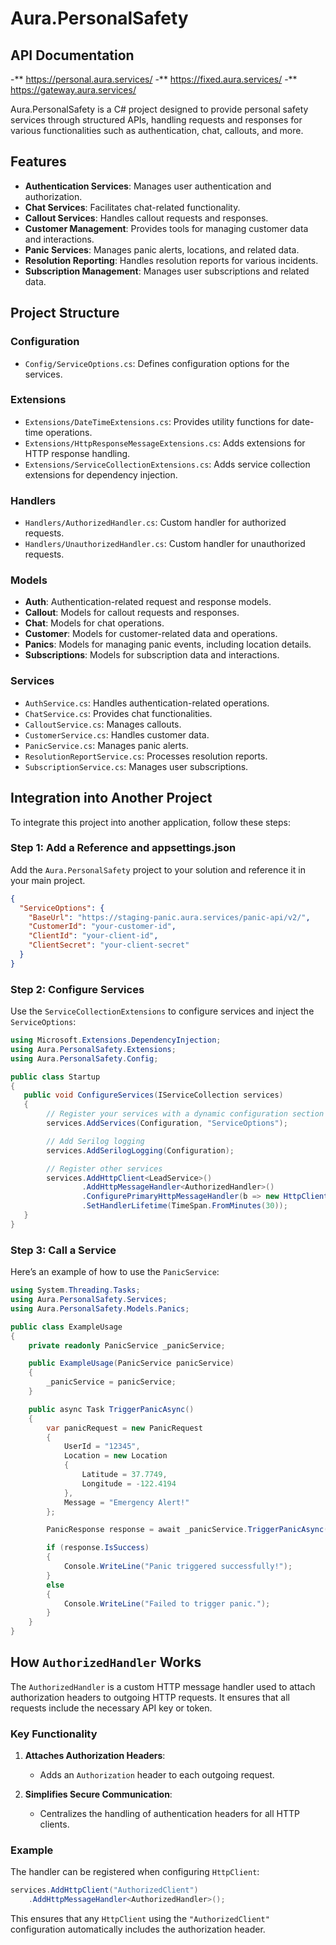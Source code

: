 
# Aura.PersonalSafety

## API Documentation

-** https://personal.aura.services/
-** https://fixed.aura.services/
-** https://gateway.aura.services/

Aura.PersonalSafety is a C# project designed to provide personal safety services through structured APIs, 
handling requests and responses for various functionalities such as authentication, chat, callouts, and more.

## Features

- **Authentication Services**: Manages user authentication and authorization.
- **Chat Services**: Facilitates chat-related functionality.
- **Callout Services**: Handles callout requests and responses.
- **Customer Management**: Provides tools for managing customer data and interactions.
- **Panic Services**: Manages panic alerts, locations, and related data.
- **Resolution Reporting**: Handles resolution reports for various incidents.
- **Subscription Management**: Manages user subscriptions and related data.

## Project Structure

### Configuration
- `Config/ServiceOptions.cs`: Defines configuration options for the services.

### Extensions
- `Extensions/DateTimeExtensions.cs`: Provides utility functions for date-time operations.
- `Extensions/HttpResponseMessageExtensions.cs`: Adds extensions for HTTP response handling.
- `Extensions/ServiceCollectionExtensions.cs`: Adds service collection extensions for dependency injection.

### Handlers
- `Handlers/AuthorizedHandler.cs`: Custom handler for authorized requests.
- `Handlers/UnauthorizedHandler.cs`: Custom handler for unauthorized requests.

### Models
- **Auth**: Authentication-related request and response models.
- **Callout**: Models for callout requests and responses.
- **Chat**: Models for chat operations.
- **Customer**: Models for customer-related data and operations.
- **Panics**: Models for managing panic events, including location details.
- **Subscriptions**: Models for subscription data and interactions.

### Services
- `AuthService.cs`: Handles authentication-related operations.
- `ChatService.cs`: Provides chat functionalities.
- `CalloutService.cs`: Manages callouts.
- `CustomerService.cs`: Handles customer data.
- `PanicService.cs`: Manages panic alerts.
- `ResolutionReportService.cs`: Processes resolution reports.
- `SubscriptionService.cs`: Manages user subscriptions.

## Integration into Another Project

To integrate this project into another application, follow these steps:

### Step 1: Add a Reference and appsettings.json

Add the `Aura.PersonalSafety` project to your solution and reference it in your main project.
```json
{
  "ServiceOptions": {
    "BaseUrl": "https://staging-panic.aura.services/panic-api/v2/",
    "CustomerId": "your-customer-id",
    "ClientId": "your-client-id",
    "ClientSecret": "your-client-secret"
  }
}
```

### Step 2: Configure Services

Use the `ServiceCollectionExtensions` to configure services and inject the `ServiceOptions`:

```csharp
using Microsoft.Extensions.DependencyInjection;
using Aura.PersonalSafety.Extensions;
using Aura.PersonalSafety.Config;

public class Startup
{
   public void ConfigureServices(IServiceCollection services)
   {
        // Register your services with a dynamic configuration section name
        services.AddServices(Configuration, "ServiceOptions");

        // Add Serilog logging
        services.AddSerilogLogging(Configuration);

        // Register other services
        services.AddHttpClient<LeadService>()
                .AddHttpMessageHandler<AuthorizedHandler>()
                .ConfigurePrimaryHttpMessageHandler(b => new HttpClientHandler() { AllowAutoRedirect = false })
                .SetHandlerLifetime(TimeSpan.FromMinutes(30));
   }
}
```

### Step 3: Call a Service

Here’s an example of how to use the `PanicService`:

```csharp
using System.Threading.Tasks;
using Aura.PersonalSafety.Services;
using Aura.PersonalSafety.Models.Panics;

public class ExampleUsage
{
    private readonly PanicService _panicService;

    public ExampleUsage(PanicService panicService)
    {
        _panicService = panicService;
    }

    public async Task TriggerPanicAsync()
    {
        var panicRequest = new PanicRequest
        {
            UserId = "12345",
            Location = new Location
            {
                Latitude = 37.7749,
                Longitude = -122.4194
            },
            Message = "Emergency Alert!"
        };

        PanicResponse response = await _panicService.TriggerPanicAsync(panicRequest);

        if (response.IsSuccess)
        {
            Console.WriteLine("Panic triggered successfully!");
        }
        else
        {
            Console.WriteLine("Failed to trigger panic.");
        }
    }
}
```

## How `AuthorizedHandler` Works

The `AuthorizedHandler` is a custom HTTP message handler used to attach authorization headers to outgoing HTTP requests. It ensures that all requests include the necessary API key or token.

### Key Functionality

1. **Attaches Authorization Headers**: 
   - Adds an `Authorization` header to each outgoing request.

2. **Simplifies Secure Communication**:
   - Centralizes the handling of authentication headers for all HTTP clients.

### Example

The handler can be registered when configuring `HttpClient`:

```csharp
services.AddHttpClient("AuthorizedClient")
    .AddHttpMessageHandler<AuthorizedHandler>();
```

This ensures that any `HttpClient` using the `"AuthorizedClient"` configuration automatically includes the authorization header.

